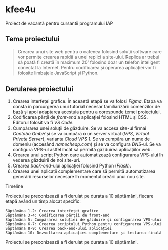 # kfee4u

Proiect de vacantă pentru cursantii programului IAP

## Tema proiectului

> Crearea unui site web pentru o cafenea folosind soluții software care vor permite crearea rapidă a unei replici a site-ului. Replica ar trebui să poată fi creată în maximum 20' folosind doar un telefon inteligent conectat la Internet.
> Pentru codificarea și operarea aplicației vor fi folosite limbajele JavaScript și Python.

## Derularea proiectului

1. Crearea interfeței grafice. În această etapă se va folosi _Figma_. Etapa va consta în parcurgerea unui tutorial necesar familiarizării comenzilor de bază și apoi adaptarea acestuia pentru a corespunde temei proiectului.
2. Codificarea părții de _front-end_ a aplicației folosind HTML și CSS. Editorul folosit va fi _VS Code_.
3. Cumpărarea unei soluții de găzduire. Se va accesa site-ul firmai _Contabo GmbH_ și se va cumpăra o un server virtual (_VPS_, _Virtual Private Server_), varianta _Cloud VPS 1_. Se va cumpăra un nume de domeniu (accesând _namecheap.com_) și se va configura _DNS_-ul. Se va configura VPS-ul astfel încât să permită găzduirea aplicațiilor web.
4. Crearea unui script Python care automatizează configurarea VPS-ului în vederea găzduirii de noi site-uri.
5. Crearea _back-end_-ului aplicației folosind Python (_Flask_).
6. Crearea unei aplicații complementare care să permită automatizarea generării resurselor necesare în momentul creării unui nou site.

Timeline

Proiectul se preconizează a fi derulat pe durata a 10 săptămâni, fiecare etapă având un timp alocat specific:

    Săptămâna 1-2: Crearea interfeței grafice
    Săptămâna 3-4: Codificarea părții de front-end
    Săptămâna 5: Cumpărarea soluției de găzduire și configurarea VPS-ului
    Săptămâna 6-7: Crearea scriptului Python pentru configurarea VPS-ului
    Săptămâna 8-9: Crearea back-end-ului aplicației
    Săptămâna 10: Dezvoltarea aplicației complementare și testarea finală

Proiectul se preconizează a fi derulat pe durata a 10 săptămâni.
